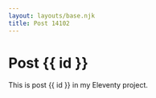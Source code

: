```yaml
---
layout: layouts/base.njk
title: Post 14102
---
```


# Post {{ id }}

This is post {{ id }} in my Eleventy project.
